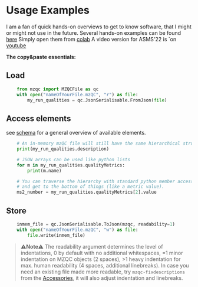 # Usage Examples
I am a fan of quick hands-on overviews to get to know software, that I might or might not use in the future.
Several hands-on examples can be found [here](https://github.com/MS-Quality-hub/pymzqc/tree/main/jupyter)
Simply open them from [colab](https://colab.research.google.com/)
A video version for ASMS'22 is `on [youtube](https://www.youtube.com/watch?v=vZXJuPl2yGw)

**The copy&paste essentials:**

## Load
```python
    from mzqc import MZQCFile as qc
    with open("nameOfYourFile.mzQC", "r") as file:
        my_run_qualities = qc.JsonSerialisable.FromJson(file)
```

## Access elements
see [schema](https://github.com/HUPO-PSI/mzQC/tree/main/schema>) for a general overview of available elements.
```python
    # An in-memory mzQC file will still have the same hierarchical structure as the schema
    print(my_run_qualities.description)

    # JSON arrays can be used like python lists
    for m in my_run_qualities.qualityMetrics:
        print(m.name)

    # You can traverse the hierarchy with standard python member access notation ('.') 
    # and get to the bottom of things (like a metric value).
    ms2_number = my_run_qualities.qualityMetrics[2].value
```

## Store
```python
    inmem_file = qc.JsonSerialisable.ToJson(mzqc, readability=1)
    with open("nameOfYourFile.mzQC", "w") as file:
        file.write(inmem_file)
```

> ⚠️**Note**⚠️ The readability argument determines the level of indentations, 0 by default with no additional whitespaces, 
=1 minor indentation on MZQC objects (2 spaces), >1 heavy indentation for max. human readability (4 spaces, additional linebreaks).
> In case you need an existing file made more readable, try `mzqc-fixdescriptions` from the [Accessories](../accessories), 
it will also adjust indentation and linebreaks.
